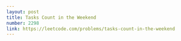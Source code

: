 ```yaml
---
layout: post
title: Tasks Count in the Weekend
number: 2298
link: https://leetcode.com/problems/tasks-count-in-the-weekend
---
```

